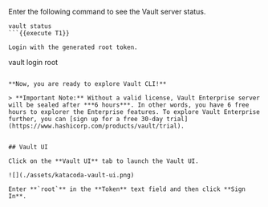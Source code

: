 Enter the following command to see the Vault server status.  

```
vault status
```{{execute T1}}

Login with the generated root token.

```
vault login root
```{{execute T1}}

**Now, you are ready to explore Vault CLI!**

> **Important Note:** Without a valid license, Vault Enterprise server will be sealed after ***6 hours***. In other words, you have 6 free hours to explorer the Enterprise features. To explore Vault Enterprise further, you can [sign up for a free 30-day trial](https://www.hashicorp.com/products/vault/trial).


## Vault UI

Click on the **Vault UI** tab to launch the Vault UI.

![](./assets/katacoda-vault-ui.png)

Enter **`root`** in the **Token** text field and then click **Sign In**.
